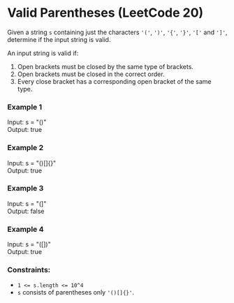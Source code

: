 # Valid Parentheses (LeetCode 20)

Given a string ```s``` containing just the characters ```'('```, ```')'```, ```'{'```, ```'}'```, ```'['``` and ```']'```, determine if the input string is valid.

An input string is valid if:

1. Open brackets must be closed by the same type of brackets.
2. Open brackets must be closed in the correct order.
3. Every close bracket has a corresponding open bracket of the same type.

### Example 1

Input: s = "()"<br>
Output: true    

### Example 2

Input: s = "()[]{}"<br>
Output: true

### Example 3

Input: s = "(]"<br>
Output: false

### Example 4

Input: s = "([])"<br>
Output: true

### Constraints:

- ```1 <= s.length <= 10^4```
- ```s``` consists of parentheses only ```'()[]{}'```.
